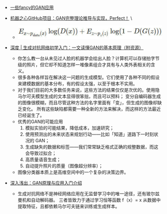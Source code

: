 * [一些fancy的GAN应用](https://mp.weixin.qq.com/s/0I8jLO3srXC3fUdoMC585w)

* [机器之心GitHub项目：GAN完整理论推导与实现，Perfect！](https://zhuanlan.zhihu.com/p/29837245) \
    * ![](readme/GAN_01.jpg)

* [深度 | 生成对抗网络初学入门：一文读懂GAN的基本原理（附资源）](https://mp.weixin.qq.com/s?__biz=MzA3MzI4MjgzMw==&mid=2650730721&idx=2&sn=95b97b80188f507c409f4c72bd0a2767&chksm=871b349fb06cbd891771f72d77563f77986afc9b144f42c8232db44c7c56c1d2bc019458c4e4&scene=21#wechat_redirect)
    * 你怎么教一台从未见过人脸的机器学会绘出人脸？计算机可以存储拍字节级的照片，但它却不知道怎样一堆像素组合才具有与人类外表相关的含义。
    * 很多各种各样旨在解决这一问题的生成模型。它们使用了各种不同的假设来建模数据的基本分布，有的假设太强，以至于根本不实用。
    * 对于我们目前的大多数任务来说，这些方法的结果仅仅是次优的。使用隐马尔可夫模型生成的文本显得很笨拙，而且可以预料；
    变分自编码器生成的图像很模糊，而且尽管这种方法的名字里面有「变」，但生成的图像却缺乏变化。
    所有这些缺陷都需要一种全新的方法来解决，而这样的方法最近已经诞生了。
    * 优秀的GAN的可能应用
        1. 模拟实验的可能结果，降低成本，加速研究；
        2. 使用预测出的未来状态来规划行动——比如「知道」道路下一时刻状况的 GAN；
        3. 生成缺失的数据和标签——我们常常缺乏格式正确的规整数据，而这会导致过拟合；
        4. 高质量语音生成；
        5. 自动提升照片的质量（图像超分辨率）；
    * 图像分类器本质上是高维空间中的一个复杂的决策边界。

* [深入浅出：GAN原理与应用入门介绍](https://mp.weixin.qq.com/s?__biz=MzA3MzI4MjgzMw==&mid=2650730028&idx=1&sn=21d57cf54f257aeab15ebd4058671a2b&chksm=871b2a52b06ca3449f255549a914e8ab8d85bb4d43e0487a95fd9ffd97e708d9eac7a1f9943b&scene=21#wechat_redirect)
    * 生成对抗网络不是神经网络应用在无监督学习中的唯一途径，还有玻尔兹曼机和自动解码器。
    三者皆致力于通过学习恒等函数 f（x）= x 从数据中提取特征，且都依赖马尔可夫链来训练或生成样本。
    